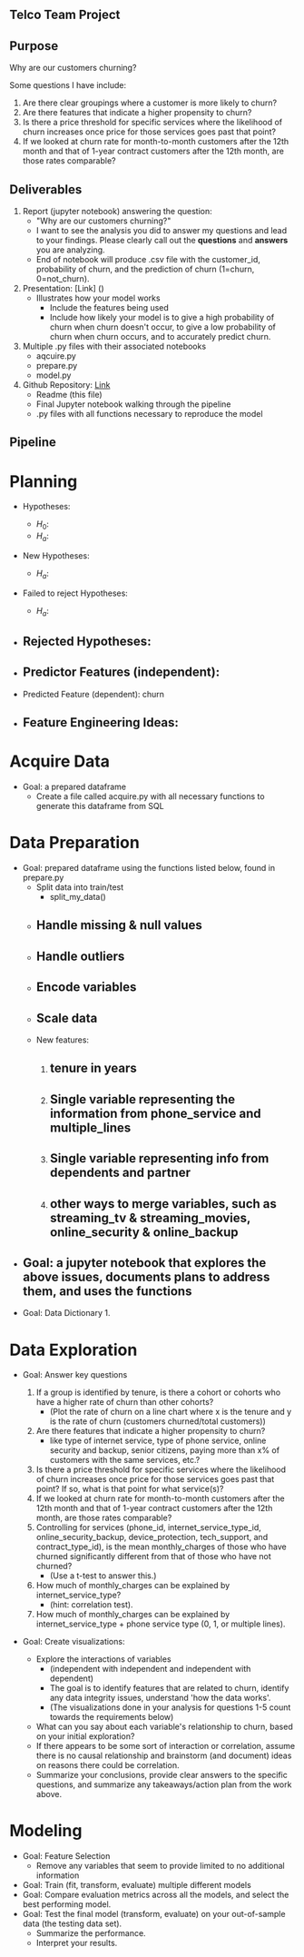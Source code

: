 ## Telco Team Project

## Purpose
Why are our customers churning?

Some questions I have include:

1. Are there clear groupings where a customer is more likely to churn? 
2. Are there features that indicate a higher propensity to churn? 
3. Is there a price threshold for specific services where the likelihood of churn increases once price for those services goes past that point?
4. If we looked at churn rate for month-to-month customers after the 12th month and that of 1-year contract customers after the 12th month, are those rates comparable?

## Deliverables
1. Report (jupyter notebook) answering the question:
    - "Why are our customers churning?"
    - I want to see the analysis you did to answer my questions and lead to your findings. Please clearly call out the **questions** and **answers** you are analyzing. 
    - End of notebook will produce .csv file with the customer_id, probability of churn, and the prediction of churn (1=churn, 0=not_churn).
2. Presentation: [Link] ()
    - Illustrates how your model works
        - Include the features being used
        - Include how likely your model is to give a high probability of churn when churn doesn't occur, to give a low probability of churn when churn occurs, and to accurately predict churn.
3. Multiple .py files with their associated notebooks
    - aqcuire.py
    - prepare.py
    - model.py
4. Github Repository: [Link](https://github.com/team-db-telco/telco-classification-project)
    - Readme (this file)
    - Final Jupyter notebook walking through the pipeline
    - .py files with all functions necessary to reproduce the model

## Pipeline

# Planning
- Hypotheses:
    - $H_0$: 
    - $H_a$: 
- New Hypotheses:
    - $H_a$: 
- Failed to reject Hypotheses:
    - $H_a$: 
- Rejected Hypotheses:
    -

- Predictor Features (independent):
    - 

- Predicted Feature (dependent): churn

- Feature Engineering Ideas: 
    - 

# Acquire Data
- Goal: a prepared dataframe
    - Create a file called acquire.py with all necessary functions to generate this dataframe from SQL

# Data Preparation
- Goal: prepared dataframe using the functions listed below, found in prepare.py 
    - Split data into train/test
        - split_my_data()
    - Handle missing & null values
        - 
    - Handle outliers
        - 
    - Encode variables
        - 
    - Scale data
        - 
    - New features: 
        1. tenure in years
            - 
        2. Single variable representing the information from phone_service and multiple_lines
            - 
        3. Single variable representing info from dependents and partner
            - 
        4. other ways to merge variables, such as streaming_tv & streaming_movies, online_security & online_backup
            - 
- Goal: a jupyter notebook that explores the above issues, documents plans to address them, and uses the functions 
    - 
- Goal: Data Dictionary
    1. 

# Data Exploration
- Goal: Answer key questions
    1. If a group is identified by tenure, is there a cohort or cohorts who have a higher rate of churn than other cohorts? 
        - (Plot the rate of churn on a line chart where x is the tenure and y is the rate of churn (customers churned/total customers))
    2. Are there features that indicate a higher propensity to churn? 
        - like type of internet service, type of phone service, online security and backup, senior citizens, paying more than x% of customers with the same services, etc.?
    3. Is there a price threshold for specific services where the likelihood of churn increases once price for those services goes past that point? If so, what is that point for what service(s)?
    4. If we looked at churn rate for month-to-month customers after the 12th month and that of 1-year contract customers after the 12th month, are those rates comparable?
    5. Controlling for services (phone_id, internet_service_type_id, online_security_backup, device_protection, tech_support, and contract_type_id), is the mean monthly_charges of those who have churned significantly different from that of those who have not churned? 
        - (Use a t-test to answer this.)
    6. How much of monthly_charges can be explained by internet_service_type? 
        - (hint: correlation test). 
    7. How much of monthly_charges can be explained by internet_service_type + phone service type (0, 1, or multiple lines). 

- Goal: Create visualizations:
    - Explore the interactions of variables 
        - (independent with independent and independent with dependent)
        - The goal is to identify features that are related to churn, identify any data integrity issues, understand 'how the data works'. 
        - (The visualizations done in your analysis for questions 1-5 count towards the requirements below)
    - What can you say about each variable's relationship to churn, based on your initial exploration? 
    - If there appears to be some sort of interaction or correlation, assume there is no causal relationship and brainstorm (and document) ideas on reasons there could be correlation.
    - Summarize your conclusions, provide clear answers to the specific questions, and summarize any takeaways/action plan from the work above.

# Modeling
- Goal: Feature Selection
    - Remove any variables that seem to provide limited to no additional information
- Goal: Train (fit, transform, evaluate) multiple different models
- Goal: Compare evaluation metrics across all the models, and select the best performing model.
- Goal: Test the final model (transform, evaluate) on your out-of-sample data (the testing data set). 
    - Summarize the performance. 
    - Interpret your results.
